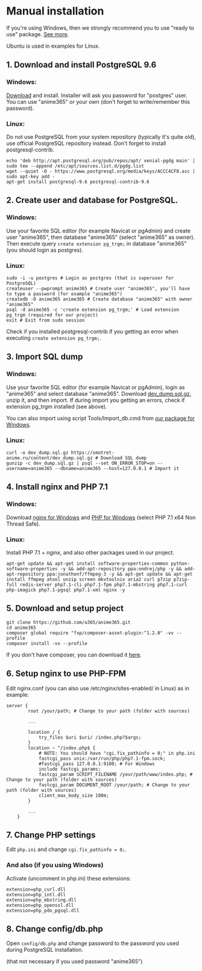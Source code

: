 # Manual installation
If you're using Windows, then we strongly recommend you to use "ready to use" package. [See more](README.md#quick-start-windows).

Ubuntu is used in examples for Linux.

## 1. Download and install PostgreSQL 9.6
### Windows:
[Download](http://www.enterprisedb.com/products/pgdownload.do#windows) and install. Installer will ask you password for "postgres" user. You can use "anime365" or your own (don't forget to write/remember this password).

### Linux:
Do not use PostgreSQL from your system repository (typically it's quite old), use official PostgreSQL repository instead. Don't forget to install postgresql-contrib.
```
echo 'deb http://apt.postgresql.org/pub/repos/apt/ xenial-pgdg main' | sudo tee --append /etc/apt/sources.list.d/pgdg.list
wget --quiet -O - https://www.postgresql.org/media/keys/ACCC4CF8.asc | sudo apt-key add -
apt-get install postgresql-9.6 postgresql-contrib-9.6
```

## 2. Create user and database for PostgreSQL.
### Windows:
Use your favorite SQL editor (for example Navicat or pgAdmin) and create user "anime365", then database "anime365" (select "anime365" as owner).
Then execute query `create extension pg_trgm;` in database "anime365" (you should login as postgres).

### Linux:
```
sudo -i -u postgres # Login as postgres (that is superuser for PostgreSQL)
createuser --pwprompt anime365 # Create user "anime365", you'll have to type a password (for example "anime365")
createdb -O anime365 anime365 # Create database "anime365" with owner "anime365"
psql -d anime365 -c 'create extension pg_trgm;' # Load extension pg_trgm (required for our project)
exit # Exit from sudo session
```
Check if you installed postgresql-contrib if you getting an error when executing `create extension pg_trgm;`.


## 3. Import SQL dump
### Windows:
Use your favorite SQL editor (for example Navicat or pgAdmin), login as "anime365" and select database "anime365". Download [dev_dump.sql.gz](https://smotret-anime.ru/content/dev_dump.sql.gz), unzip it, and then import.
If during import you getting an errors, check if extension pg_trgm installed (see above).

You can also import using script Tools/Import_db.cmd from [our package for Windows](README.md#quick-start-windows).

### Linux:
```
curl -o dev_dump.sql.gz https://smotret-anime.ru/content/dev_dump.sql.gz # Download SQL dump
gunzip -c dev_dump.sql.gz | psql --set ON_ERROR_STOP=on --username=anime365 --dbname=anime365 --host=127.0.0.1 # Import it
```

## 4. Install nginx and PHP 7.1
### Windows:
Download [nginx for Windows](http://nginx.org/ru/download.html) and [PHP for Windows](http://windows.php.net/download/) (select PHP 7.1 x64 Non Thread Safe).

### Linux:
Install PHP 7.1 + nginx, and also other packages used in our project.
```
apt-get update && apt-get install software-properties-common python-software-properties -y && add-apt-repository ppa:ondrej/php -y && add-apt-repository ppa:jonathonf/ffmpeg-3 -y && apt-get update && apt-get install ffmpeg atool unzip screen mkvtoolnix aria2 curl p7zip p7zip-full redis-server php7.1-cli php7.1-fpm php7.1-mbstring php7.1-curl php-imagick php7.1-pgsql php7.1-xml nginx -y
```

## 5. Download and setup project
```
git clone https://github.com/a365/anime365.git
cd anime365
composer global require "fxp/composer-asset-plugin:^1.2.0" -vv --profile
composer install -vv --profile
```

If you don't have composer, you can download it [here](https://getcomposer.org/download/).

## 6. Setup nginx to use PHP-FPM
Edit nginx.conf (you can also use /etc/nginx/sites-enabled/ in Linux) as in example:
```
server {
        root /your/path; # Change to your path (folder with sources)

        ...
        
        location / {
            try_files $uri $uri/ /index.php?$args;
        }
        location ~ ^/index.php$ {
            # NOTE: You should have "cgi.fix_pathinfo = 0;" in php.ini
            fastcgi_pass unix:/var/run/php/php7.1-fpm.sock;
            #fastcgi_pass 127.0.0.1:9100; # For Windows
            include fastcgi_params;
            fastcgi_param SCRIPT_FILENAME /your/path/www/index.php; # Change to your path (folder with sources)
            fastcgi_param DOCUMENT_ROOT /your/path; # Change to your path (folder with sources)
            client_max_body_size 100m;
        }
        
        ...
	}
```

## 7. Change PHP settings
Edit `php.ini` and change `cgi.fix_pathinfo = 0;`.
### And also (if you using Windows)
Activate (uncomment in php.ini) these extensions:
```
extension=php_curl.dll
extension=php_intl.dll
extension=php_mbstring.dll
extension=php_openssl.dll
extension=php_pdo_pgsql.dll
```

## 8. Change config/db.php
Open `config/db.php` and change password to the password you used during PostgreSQL installation.

(that not necessary if you used password "anime365")